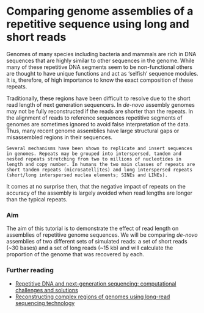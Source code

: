 # Comparing genome assemblies of a repetitive sequence using long and short reads
Genomes of many species including bacteria and mammals are rich in DNA sequences that are highly similar to other sequences in the genome. While many of these repetitive DNA segments seem to be non-functional others are thought to have unique functions and act as ‘selfish’ sequence modules. It is, therefore, of high importance to know the exact composition of these repeats.

Traditionally, these regions have been difficult to resolve due to the short read length of next generation sequencers. In *de-novo* assembly genomes may not be fully reconstructed if the reads are shorter than the repeats. In the alignment of reads to reference sequences repetitive segments of genomes are sometimes ignored to avoid false interpretation of the data. Thus, many recent genome assemblies have large structural gaps or misassembled regions in their sequences.

```
Several mechanisms have been shown to replicate and insert sequences in genomes. Repeats may be grouped into interspersed, tandem and nested repeats stretching from two to millions of nucleotides in length and copy number. In humans the two main classes of repeats are short tandem repeats (microsatellites) and long interspersed repeats (short/long interspersed nuclea elements; SINEs and LINEs).
```

It comes at no surprise then, that the negative impact of repeats on the accuracy of the assembly is largely avoided when read lengths are longer than the typical repeats.


### Aim
The aim of this tutorial is to demonstrate the effect of read length on assemblies of repetitive genome sequences. We will be comparing *de-novo* assemblies of two different sets of simulated reads: a set of short reads (~30 bases) and a set of long reads (~15 kb) and will calculate the proportion of the genome that was recovered by each.


### Further reading
- [Repetitive DNA and next-generation sequencing: computational challenges and solutions](http://www.nature.com/nrg/journal/v13/n1/full/nrg3117.html)
- [Reconstructing complex regions of genomes using long-read sequencing technology](http://genome.cshlp.org/content/24/4/688.full)

